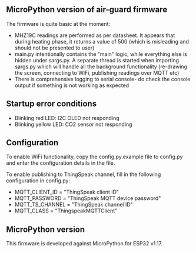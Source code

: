 MicroPython version of air-guard firmware
--------------------------------------------

The firmware is quite basic at the moment:

  * MHZ19C readings are performed as per datasheet. It appears that during heating phase, it returns a value of 500 (which is misleading and should not be presented to user)
  * main.py intentionally contains the "main" logic, while everything else is hidden under sargs.py. A separate thread is started when importing sargs.py which will handle all the 
  background functionality (re-drawing the screen, connecting to WiFi, publishing readings over MQTT etc)
  * There is comprehensive logging to serial console- do check the console output if something is not working as expected


Startup error conditions
-------------------

  * Blinking red LED: I2C OLED not responding
  * Blinking yellow LED: CO2 sensor not responding


Configuration
----------------------

To enable WiFi functionality, copy the config.py.example file to config.py and enter the configuration details in the file.

To enable publishing to ThingSpeak channel, fill in the following configuration in config.py:
    
  * MQTT_CLIENT_ID = "ThingSpeak client ID"
  * MQTT_PASSWORD = "ThingSpeak MQTT device password"
  * MQTT_TS_CHANNEL = "ThingSpeak channel ID"
  * MQTT_CLASS = "ThingspeakMQTTClient"

MicroPython version
-------------------------

This firmware is developed against MicroPython for ESP32 v1.17.

